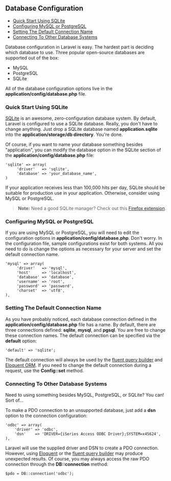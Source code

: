 ## Database Configuration

- [Quick Start Using SQLite](#quick)
- [Configuring MySQL or PostgreSQL](#server)
- [Setting The Default Connection Name](#default)
- [Connecting To Other Database Systems](#other)

Database configuration in Laravel is easy. The hardest part is deciding which database to use. Three popular open-source databases are supported out of the box:

- MySQL
- PostgreSQL
- SQLite

All of the database configuration options live in the **application/config/database.php** file.

<a name="quick"></a>
### Quick Start Using SQLite

[SQLite](http://sqlite.org) is an awesome, zero-configuration database system. By default, Laravel is configured to use a SQLite database. Really, you don't have to change anything. Just drop a SQLite database named **application.sqlite** into the **application/storage/db directory**. You're done.

Of course, if you want to name your database something besides "application", you can modify the database option in the SQLite section of the **application/config/database.php** file:

	'sqlite' => array(
	     'driver'   => 'sqlite',
	     'database' => 'your_database_name',
	)

If your application receives less than 100,000 hits per day, SQLite should be suitable for production use in your application. Otherwise, consider using MySQL or PostgreSQL.

> **Note:** Need a good SQLite manager? Check out this [Firefox extension](https://addons.mozilla.org/en-US/firefox/addon/sqlite-manager/).

<a name="server"></a>
### Configuring MySQL or PostgreSQL

If you are using MySQL or PostgreSQL, you will need to edit the configuration options in **application/config/database.php**. Don't worry. In the configuration file, sample configurations exist for both systems. All you need to do is change the options as necessary for your server and set the default connection name.

	'mysql' => array(
	     'driver'   => 'mysql',
	     'host'     => 'localhost',
	     'database' => 'database',
	     'username' => 'root',
	     'password' => 'password',
	     'charset'  => 'utf8',
	),

<a name="default"></a>
### Setting The Default Connection Name

As you have probably noticed, each database connection defined in the **application/config/database.php** file has a name. By default, there are three connections defined: **sqlite**, **mysql**, and **pgsql**. You are free to change these connection names. The default connection can be specified via the **default** option:

	'default' => 'sqlite';

The default connection will always be used by the [fluent query builder](/docs/database/query) and [Eloquent ORM](/docs/database/eloquent). If you need to change the default connection during a request, use the **Config::set** method.

<a name="other"></a>
### Connecting To Other Database Systems

Need to using something besides MySQL, PostgreSQL, or SQLite? You can! Sort of...

To make a PDO connection to an unsupported database, just add a **dsn** option to the connection configuration:

	'odbc' => array(
		'driver' => 'odbc',
		'dsn'    => 'DRIVER={iSeries Access ODBC Driver};SYSTEM=x45624',
	),

Laravel will use the supplied driver and DSN to create a PDO connection. However, using [Eloquent](/docs/database/eloquent) or the [fluent query builder](/docs/database/query) may produce unexpected results. Of course, you may always access the raw PDO connection through the **DB::connection** method:

	$pdo = DB::connection('odbc');